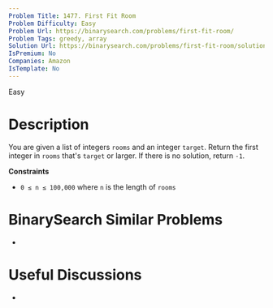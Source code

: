 ```yaml
---
Problem Title: 1477. First Fit Room
Problem Difficulty: Easy
Problem Url: https://binarysearch.com/problems/first-fit-room/
Problem Tags: greedy, array
Solution Url: https://binarysearch.com/problems/first-fit-room/solutions/
IsPremium: No
Companies: Amazon
IsTemplate: No
---
```


<span style="color: ;">Easy</span>

# Description

You are given a list of integers `rooms` and an integer `target`. Return the first integer in `rooms` that's `target` or larger. If there is no solution, return `-1`.

**Constraints**
- `0 ≤ n ≤ 100,000` where `n` is the length of `rooms`

# BinarySearch Similar Problems

- []()

# Useful Discussions

- []()
